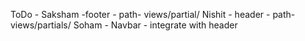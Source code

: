 ToDo -
Saksham -footer - path- views/partial/
Nishit - header - path- views/partials/
Soham - Navbar - integrate with header
